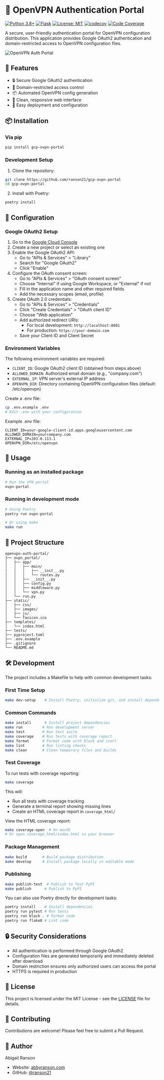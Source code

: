 # 🔐 OpenVPN Authentication Portal

[![Python 3.8+](https://img.shields.io/badge/python-3.8+-blue.svg)](https://www.python.org/downloads/) [![Flask](https://img.shields.io/badge/flask-2.0+-green.svg)](https://flask.palletsprojects.com/) [![License: MIT](https://img.shields.io/badge/License-MIT-yellow.svg)](https://opensource.org/licenses/MIT) [![codecov](https://codecov.io/gh/ranson21/ovpn-portal/branch/main/graph/badge.svg)](https://codecov.io/gh/ranson21/ovpn-portal) [![Code Coverage](https://img.shields.io/badge/coverage-90%25-brightgreen.svg)](https://codecov.io/gh/ranson21/ovpn-portal)

A secure, user-friendly authentication portal for OpenVPN configuration distribution. This application provides Google OAuth2 authentication and domain-restricted access to OpenVPN configuration files.

![OpenVPN Auth Portal](docs/images/portal-preview.png)

## 🌟 Features

- 🔒 Secure Google OAuth2 authentication
- 👥 Domain-restricted access control
- 📦 Automated OpenVPN config generation
- 🎨 Clean, responsive web interface
- 🚀 Easy deployment and configuration

## 📦 Installation

### Via pip

```bash
pip install gcp-ovpn-portal
```

### Development Setup

1. Clone the repository:
```bash
git clone https://github.com/ranson21/gcp-ovpn-portal
cd gcp-ovpn-portal
```

2. Install with Poetry:
```bash
poetry install
```

## 🔧 Configuration

### Google OAuth2 Setup

1. Go to the [Google Cloud Console](https://console.cloud.google.com/)
2. Create a new project or select an existing one
3. Enable the Google OAuth2 API:
   - Go to "APIs & Services" > "Library"
   - Search for "Google OAuth2"
   - Click "Enable"
4. Configure the OAuth consent screen:
   - Go to "APIs & Services" > "OAuth consent screen"
   - Choose "Internal" if using Google Workspace, or "External" if not
   - Fill in the application name and other required fields
   - Add the necessary scopes (email, profile)
5. Create OAuth 2.0 credentials:
   - Go to "APIs & Services" > "Credentials"
   - Click "Create Credentials" > "OAuth client ID"
   - Choose "Web application"
   - Add authorized redirect URIs:
     - For local development: `http://localhost:8081`
     - For production: `https://your-domain.com`
   - Save your Client ID and Client Secret

### Environment Variables

The following environment variables are required:

- `CLIENT_ID`: Google OAuth2 client ID (obtained from steps above)
- `ALLOWED_DOMAIN`: Authorized email domain (e.g., "company.com")
- `EXTERNAL_IP`: VPN server's external IP address
- `OPENVPN_DIR`: Directory containing OpenVPN configuration files (default: /etc/openvpn)

Create a .env file:
```bash
cp .env.example .env
# Edit .env with your configuration
```

Example .env file:
```
CLIENT_ID=your-google-client-id.apps.googleusercontent.com
ALLOWED_DOMAIN=yourcompany.com
EXTERNAL_IP=203.0.113.1
OPENVPN_DIR=/etc/openvpn
```

## 🚀 Usage

### Running as an installed package

```bash
# Run the VPN portal
ovpn-portal
```

### Running in development mode

```bash
# Using Poetry
poetry run ovpn-portal

# Or using make
make run
```

## 📁 Project Structure

```
openvpn-auth-portal/
├── ovpn_portal/
│   ├── app/
│   │   ├── main/
|   │   │   ├── __init__.py
|   │   │   └── routes.py
│   │   ├── __init__.py
│   │   ├── config.py
│   │   ├── middleware.py
│   │   └── vpn.py
│   └── run.py
├── static/
│   ├── css/
│   ├── images/
│   ├── js/
│   └── favicon.ico
├── templates/
│   └── index.html
├── tests/
├── pyproject.toml
├── .env.example
├── .gitignore
└── README.md
```

## 🛠️ Development

The project includes a Makefile to help with common development tasks:

### First Time Setup
```bash
make dev-setup    # Install Poetry, initialize git, and install dependencies
```

### Common Commands
```bash
make install      # Install project dependencies
make run         # Run development server
make test        # Run test suite
make coverage    # Run tests with coverage report
make format      # Format code with black and isort
make lint        # Run linting checks
make clean       # Clean temporary files and builds
```

### Test Coverage

To run tests with coverage reporting:
```bash
make coverage
```

This will:
- Run all tests with coverage tracking
- Generate a terminal report showing missing lines
- Create an HTML coverage report in `coverage_html/`

View the HTML coverage report:
```bash
make coverage-open  # On macOS
# Or open coverage_html/index.html in your browser
```

### Package Management
```bash
make build       # Build package distribution
make develop     # Install package locally in editable mode
```

### Publishing
```bash
make publish-test  # Publish to Test PyPI
make publish      # Publish to PyPI
```

You can also use Poetry directly for development tasks:
```bash
poetry install    # Install dependencies
poetry run pytest # Run tests
poetry run black . # Format code
poetry run flake8 # Lint code
```

## 🔒 Security Considerations

- All authentication is performed through Google OAuth2
- Configuration files are generated temporarily and immediately deleted after download
- Domain restriction ensures only authorized users can access the portal
- HTTPS is required in production

## 📄 License

This project is licensed under the MIT License - see the [LICENSE](LICENSE) file for details.

## 🤝 Contributing

Contributions are welcome! Please feel free to submit a Pull Request.

## 👤 Author

Abigail Ranson
- Website: [abbyranson.com](https://abbyranson.com)
- GitHub: [@ranson21](https://github.com/ranson21)